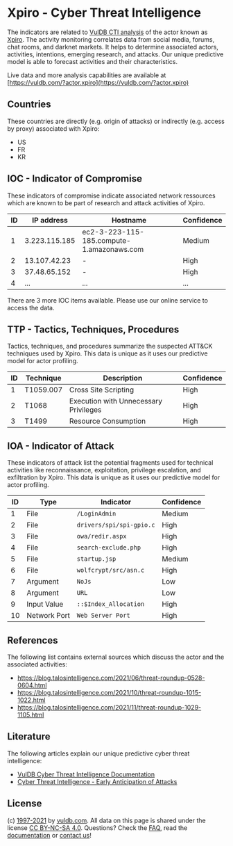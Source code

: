 # Xpiro - Cyber Threat Intelligence

The indicators are related to [VulDB CTI analysis](https://vuldb.com/?kb.cti) of the actor known as [Xpiro](https://vuldb.com/?actor.xpiro). The activity monitoring correlates data from social media, forums, chat rooms, and darknet markets. It helps to determine associated actors, activities, intentions, emerging research, and attacks. Our unique predictive model is able to forecast activities and their characteristics.

Live data and more analysis capabilities are available at [https://vuldb.com/?actor.xpiro](https://vuldb.com/?actor.xpiro)

## Countries

These countries are directly (e.g. origin of attacks) or indirectly (e.g. access by proxy) associated with Xpiro:

* US
* FR
* KR

## IOC - Indicator of Compromise

These indicators of compromise indicate associated network ressources which are known to be part of research and attack activities of Xpiro.

ID | IP address | Hostname | Confidence
-- | ---------- | -------- | ----------
1 | 3.223.115.185 | ec2-3-223-115-185.compute-1.amazonaws.com | Medium
2 | 13.107.42.23 | - | High
3 | 37.48.65.152 | - | High
4 | ... | ... | ...

There are 3 more IOC items available. Please use our online service to access the data.

## TTP - Tactics, Techniques, Procedures

Tactics, techniques, and procedures summarize the suspected ATT&CK techniques used by Xpiro. This data is unique as it uses our predictive model for actor profiling.

ID | Technique | Description | Confidence
-- | --------- | ----------- | ----------
1 | T1059.007 | Cross Site Scripting | High
2 | T1068 | Execution with Unnecessary Privileges | High
3 | T1499 | Resource Consumption | High

## IOA - Indicator of Attack

These indicators of attack list the potential fragments used for technical activities like reconnaissance, exploitation, privilege escalation, and exfiltration by Xpiro. This data is unique as it uses our predictive model for actor profiling.

ID | Type | Indicator | Confidence
-- | ---- | --------- | ----------
1 | File | `/LoginAdmin` | Medium
2 | File | `drivers/spi/spi-gpio.c` | High
3 | File | `owa/redir.aspx` | High
4 | File | `search-exclude.php` | High
5 | File | `startup.jsp` | Medium
6 | File | `wolfcrypt/src/asn.c` | High
7 | Argument | `NoJs` | Low
8 | Argument | `URL` | Low
9 | Input Value | `::$Index_Allocation` | High
10 | Network Port | `Web Server Port` | High

## References

The following list contains external sources which discuss the actor and the associated activities:

* https://blog.talosintelligence.com/2021/06/threat-roundup-0528-0604.html
* https://blog.talosintelligence.com/2021/10/threat-roundup-1015-1022.html
* https://blog.talosintelligence.com/2021/11/threat-roundup-1029-1105.html

## Literature

The following articles explain our unique predictive cyber threat intelligence:

* [VulDB Cyber Threat Intelligence Documentation](https://vuldb.com/?kb.cti)
* [Cyber Threat Intelligence - Early Anticipation of Attacks](https://www.scip.ch/en/?labs.20201022)

## License

(c) [1997-2021](https://vuldb.com/?kb.changelog) by [vuldb.com](https://vuldb.com/?kb.about). All data on this page is shared under the license [CC BY-NC-SA 4.0](https://creativecommons.org/licenses/by-nc-sa/4.0/). Questions? Check the [FAQ](https://vuldb.com/?kb.faq), read the [documentation](https://vuldb.com/?kb) or [contact us](https://vuldb.com/?contact)!
